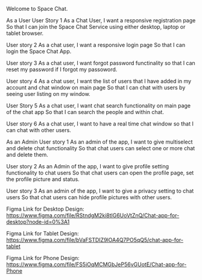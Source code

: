 Welcome to Space Chat.

As a User
User Story 1
    As a Chat User, I want a responsive registration page 
    So that I can join the Space Chat Service using either desktop, laptop or tablet browser.
	
User story 2
	As a chat user, I want a responsive login page
	So that I can login the Space Chat App.
	
User story 3
	As a chat user, I want forgot password functinality
	so that I can reset my password if I forgot my passoword.
	
User story 4
	As a chat user, I want the list of users that I have added in my account and chat window on main page
	So that I can chat with users by seeing user listing on my window.


User Story 5
	As a chat user, I want chat search functionality on main page of the chat app
	So that I can search the people and within chat. 
	
User story 6
    As a chat user, I want to have  a real time chat window 
	so that I can chat with other users.	
		

As an Admin
User story 1
    As an admin of the app, I want to give multiselect and delete chat functionality
	So that chat users can select one or more chat and delete them.
	
User story 2
	As an Admin of the app, I want to give profile setting functionality to chat users 
	So that chat users can open the profile page, set the profile picture and status.

User story 3
	As an admin of the app, I want to give a privacy setting to chat users
	So that chat users can hide profile pictures with other users.	


Figma Link for Desktop Design: https://www.figma.com/file/RStndgM2ki8tlG6UoVtZnQ/Chat-app-for-desktop?node-id=0%3A1

Figma Link for Tablet Design: https://www.figma.com/file/bVaFSTDIZ9lOA4Q7PO5qQ5/chat-app-for-tablet

Figma Link for Phone Design: https://www.figma.com/file/FS5iOqMCMGbJeP56vGUotE/Chat-app-for-Phone
